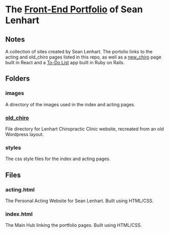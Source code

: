 # The <a href="https://proto-zero.github.io/" target="_blank">Front-End Portfolio</a> of Sean Lenhart

## Notes

A collection of sites created by Sean Lenhart. The portolio links to the acting and old_chiro pages listed in this repo, as well as a <a href="https://github.com/proto-zero/new-chiro" target="_blank">new_chiro</a> page built in React and a <a href="https://github.com/proto-zero/stickynote" target="_blank">To-Do List</a> app built in Ruby on Rails.

## Folders

### images

A directory of the images used in the index and acting pages.

### <a href="https://github.com/proto-zero/proto-zero.github.io/tree/master/old_chiro" target="_blank">old_chiro</a>

File directory for Lenhart Chiropractic Clinic website, recreated from an old Wordpress layout.

### styles

The css style files for the index and acting pages.

## Files

### acting.html

The Personal Acting Website for Sean Lenhart. Built using HTML/CSS.

### index.html

The Main Hub linking the portfolio pages. Built using HTML/CSS.